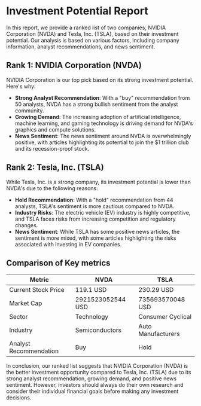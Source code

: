 **Investment Potential Report**
================================

In this report, we provide a ranked list of two companies, NVIDIA Corporation (NVDA) and Tesla, Inc. (TSLA), based on their investment potential. Our analysis is based on various factors, including company information, analyst recommendations, and news sentiment.

**Rank 1: NVIDIA Corporation (NVDA)**
-------------------------------------

NVIDIA Corporation is our top pick based on its strong investment potential. Here's why:

* **Strong Analyst Recommendation**: With a "buy" recommendation from 50 analysts, NVDA has a strong bullish sentiment from the analyst community.
* **Growing Demand**: The increasing adoption of artificial intelligence, machine learning, and gaming technology is driving demand for NVDA's graphics and compute solutions.
* **News Sentiment**: The news sentiment around NVDA is overwhelmingly positive, with articles highlighting its potential to join the $1 trillion club and its recession-proof stock.

**Rank 2: Tesla, Inc. (TSLA)**
--------------------------------

While Tesla, Inc. is a strong company, its investment potential is lower than NVDA's due to the following reasons:

* **Hold Recommendation**: With a "hold" recommendation from 44 analysts, TSLA's sentiment is more cautious compared to NVDA.
* **Industry Risks**: The electric vehicle (EV) industry is highly competitive, and TSLA faces risks from increasing competition and regulatory changes.
* **News Sentiment**: While TSLA has some positive news articles, the sentiment is more mixed, with some articles highlighting the risks associated with investing in EV companies.

**Comparison of Key metrics**
------------------------------

| Metric | NVDA | TSLA |
| --- | --- | --- |
| Current Stock Price | 119.1 USD | 230.29 USD |
| Market Cap | 2921523052544 USD | 735693570048 USD |
| Sector | Technology | Consumer Cyclical |
| Industry | Semiconductors | Auto Manufacturers |
| Analyst Recommendation | Buy | Hold |

In conclusion, our ranked list suggests that NVIDIA Corporation (NVDA) is the better investment opportunity compared to Tesla, Inc. (TSLA) due to its strong analyst recommendation, growing demand, and positive news sentiment. However, investors should always do their own research and consider their individual financial goals before making any investment decisions.